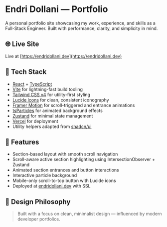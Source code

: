  # Endri Dollani — Portfolio

A personal portfolio site showcasing my work, experience, and skills as a Full-Stack Engineer. Built with performance, clarity, and simplicity in mind.

## 🌐 Live Site

Live at [https://endridollani.dev](https://endridollani.dev)

## 🚀 Tech Stack

- [React](https://reactjs.org/) + [TypeScript](https://www.typescriptlang.org/)
- [Vite](https://vitejs.dev/) for lightning-fast build tooling
- [Tailwind CSS v4](https://tailwindcss.com/) for utility-first styling
- [Lucide Icons](https://lucide.dev/) for clean, consistent iconography
- [Framer Motion](https://www.framer.com/motion/) for scroll-triggered and entrance animations
- [tsParticles](https://particles.js.org/) for animated background effects
- [Zustand](https://zustand.docs.pmnd.rs/getting-started/introduction) for minimal state management
- [Vercel](https://vercel.com/) for deployment
- Utility helpers adapted from [shadcn/ui](https://ui.shadcn.com/)

## 🧩 Features

- Section-based layout with smooth scroll navigation
- Scroll-aware active section highlighting using IntersectionObserver + Zustand
- Animated section entrances and button interactions
- Interactive particle background
- Mobile-only scroll-to-top button with Lucide icons
- Deployed at [endridollani.dev](https://endridollani.dev) with SSL

## 🧠 Design Philosophy

> Built with a focus on clean, minimalist design — influenced by modern developer portfolios.

